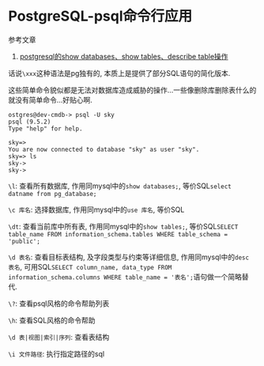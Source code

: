 # PostgreSQL-psql命令行应用

参考文章

1. [postgresql的show databases、show tables、describe table操作](http://blog.csdn.net/u011402596/article/details/38510547)

话说`\xxx`这种语法是pg独有的, 本质上是提供了部分SQL语句的简化版本.

这些简单命令貌似都是无法对数据库造成威胁的操作...一些像删除库删除表什么的就没有简单命令...好贴心啊.

```log
ostgres@dev-cmdb-> psql -U sky
psql (9.5.2)
Type "help" for help.

sky=> 
You are now connected to database "sky" as user "sky".
sky=> ls
sky-> 
sky-> 

```

`\l`: 查看所有数据库, 作用同mysql中的`show databases;`, 等价SQL`select datname from pg_database;`

`\c 库名`: 选择数据库, 作用同mysql中的`use 库名`, 等价SQL

`\dt`: 查看当前库中所有表, 作用同mysql中的`show tables;`, 等价SQL`SELECT table_name FROM information_schema.tables WHERE table_schema = 'public';`

`\d 表名`: 查看目标表结构, 及字段类型与约束等详细信息, 作用同mysql中的`desc 表名`, 可用SQL`SELECT column_name, data_type FROM information_schema.columns WHERE table_name = '表名';`语句做一个简略替代.

`\?`: 查看psql风格的命令帮助列表

`\h`: 查看SQL风格的命令帮助

`\d 表|视图|索引|序列`: 查看表结构

`\i 文件路径`: 执行指定路径的sql
